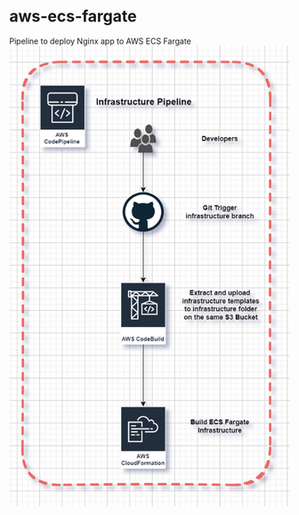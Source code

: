 # aws-ecs-fargate
Pipeline to deploy Nginx app to AWS ECS Fargate
![alt text](https://github.com/Ahmedmagddi/aws-ecs-fargate/blob/main/images/infra%20pipeline%20hld.png?raw=true)
